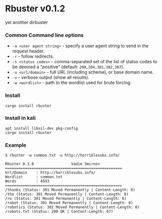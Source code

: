Rbuster v0.1.2
========================================
yet another dirbuster
### Common Command line options
* `-a <user agent string>` - specify a user agent string to send in the request header.
* `-r` - follow redirects.
* `-s <status codes>` - comma-separated set of the list of status codes to be deemed a "positive" (default: `200,204,301,302,307`).
* `-u <url/domain>` - full URL (including scheme), or base domain name.
* `-v` - verbose output (show all results).
* `-w <wordlist>` - path to the wordlist used for brute forcing.

### Install
```
cargo install rbuster
```

### Install in kali
```
apt install libssl-dev pkg-config
cargo install rbuster
```

### Example
```
$ rbuster -w common.txt -u http://horriblesubs.info/

Rbuster 0.1.0                 Vadim Smirnov
=====================================================
Url/Domain    : http://horriblesubs.info/
Wordlist      : common.txt
Words         : 4593
=====================================================
/thanks (Status: 301 Moved Permanently | Content-Length: 0)
/the (Status: 301 Moved Permanently | Content-Length: 0)
/ro (Status: 301 Moved Permanently | Content-Length: 0)
/robot (Status: 301 Moved Permanently | Content-Length: 0)
/robotics (Status: 301 Moved Permanently | Content-Length: 0)
/robots.txt (Status: 200 OK | Content-Length: 67)
```
